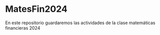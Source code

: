 # MatesFin2024
En este repositorio guardaremos las actividades de la clase matemáticas financieras 2024
